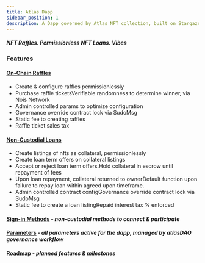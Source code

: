 ```yaml
---
title: Atlas Dapp
sidebar_position: 1
description: A Dapp governed by Atlas NFT collection, built on Stargaze, for the Interchain.
---
```


#### *NFT Raffles. Permissionless NFT Loans. Vibes*

### Features

####  [On-Chain Raffles](../raffles)
- Create & configure raffles permissionlessly
- Purchase raffle ticketsVerifiable randomness to determine winner, via Nois Network
- Admin controlled params to optimize configuration
- Governance override contract lock via SudoMsg
- Static fee to creating raffles
- Raffle ticket sales tax


####  [Non-Custodial Loans](../loans)
- Create listings of nfts as collateral, permissionlessly
- Create loan term offers on collateral listings
- Accept or reject loan term offers.Hold collateral in escrow until repayment of fees
- Upon loan repayment, collateral returned to ownerDefault function upon failure to repay loan within agreed upon timeframe.
- Admin controlled contract configGovernance override contract lock via SudoMsg
- Static fee to create a loan listingRepaid interest tax % enforced

#### [Sign-in Methods](./atlas-dapp/sign-in-options) - *non-custodial methods to connect & participate*
#### [Parameters](./atlas-dapp/fees-and-params) - *all parameters active for the dapp, managed by atlasDAO governance workflow*
#### [Roadmap](./atlas-dapp/roadmap) - *planned features & milestones*
